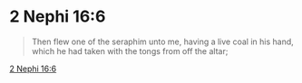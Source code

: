 # 2 Nephi 16:6

> Then flew one of the seraphim unto me, having a live coal in his hand, which he had taken with the tongs from off the altar;

[2 Nephi 16:6](https://www.churchofjesuschrist.org/study/scriptures/bofm/2-ne/16?lang=eng&id=p6#p6)


